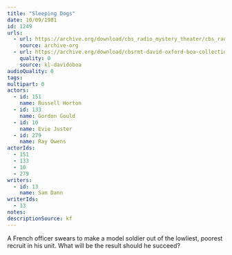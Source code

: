 ```yaml
---
title: "Sleeping Dogs"
date: 10/09/1981
id: 1249
urls: 
  - url: https://archive.org/download/cbs_radio_mystery_theater/cbs_radio_mystery_theater-1201-1250.zip/cbs_radio_mystery_theater-1201-1250%2Fcbsrmt_1249_sleeping_dogs.mp3
    source: archive-org
  - url: https://archive.org/download/cbsrmt-david-oxford-boa-collection/CBSRMT-811009-1249-Sleeping-Dogs-(128-48)_WBBM-JE-{BoA}.mp3
    quality: 0
    source: kl-davidoboa
audioQuality: 0
tags: 
multipart: 0
actors:  
  - id: 151
    name: Russell Horton  
  - id: 133
    name: Gordon Gould  
  - id: 10
    name: Evie Juster  
  - id: 279
    name: Ray Owens
actorIds:  
  - 151  
  - 133  
  - 10  
  - 279
writers:  
  - id: 13
    name: Sam Dann
writerIds:  
  - 13
notes: 
descriptionSource: kf
---
```

A French officer swears to make a model soldier out of the lowliest, poorest recruit in his unit. What will be the result should he succeed?